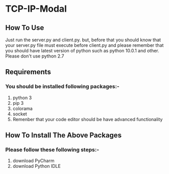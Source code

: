 # TCP-IP-Modal
## How To Use
Just run the server.py and client.py. but, before that you should know that your server.py file must execute before client.py
and please remember that you should have latest version of python such as python 10.0.1 and other. Please don't use python 2.7 
## Requirements
### You should be installed following packages:-
1. python 3
2. pip 3
3. colorama
4. socket
5. Remenber that your code editor should be have advanced functionality
## How To Install The Above Packages
### Please follow these following steps:-
1. download PyCharm
2. download Python IDLE
